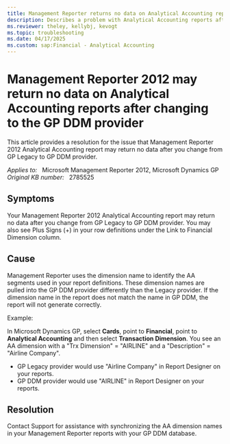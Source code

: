 ```yaml
---
title: Management Reporter returns no data on Analytical Accounting reports
description: Describes a problem with Analytical Accounting reports after you change to the GP DDM provider.
ms.reviewer: theley, kellybj, kevogt
ms.topic: troubleshooting
ms.date: 04/17/2025
ms.custom: sap:Financial - Analytical Accounting
---
```

# Management Reporter 2012 may return no data on Analytical Accounting reports after changing to the GP DDM provider

This article provides a resolution for the issue that Management Reporter 2012 Analytical Accounting report may return no data after you change from GP Legacy to GP DDM provider.

_Applies to:_ &nbsp; Microsoft Management Reporter 2012, Microsoft Dynamics GP  
_Original KB number:_ &nbsp; 2785525

## Symptoms

Your Management Reporter 2012 Analytical Accounting report may return no data after you change from GP Legacy to GP DDM provider. You may also see Plus Signs (+) in your row definitions under the Link to Financial Dimension column.

## Cause

Management Reporter uses the dimension name to identify the AA segments used in your report definitions. These dimension names are pulled into the GP DDM provider differently than the Legacy provider. If the dimension name in the report does not match the name in GP DDM, the report will not generate correctly.

Example:

In Microsoft Dynamics GP, select **Cards**, point to **Financial**, point to **Analytical Accounting** and then select **Transaction Dimension**. You see an AA dimension with a "Trx Dimension" = "AIRLINE" and a "Description" = "Airline Company".

- GP Legacy provider would use "Airline Company" in Report Designer on your reports.
- GP DDM provider would use "AIRLINE" in Report Designer on your reports.

## Resolution

Contact Support for assistance with synchronizing the AA dimension names in your Management Reporter reports with your GP DDM database.
